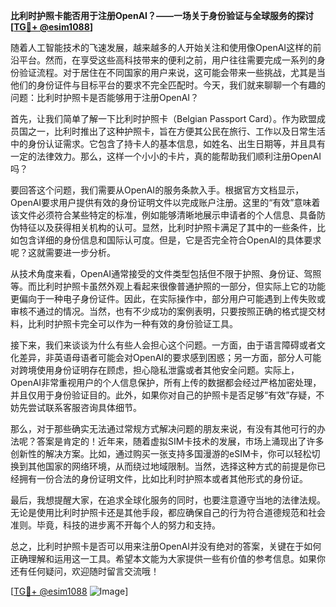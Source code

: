 **比利时护照卡能否用于注册OpenAI？——一场关于身份验证与全球服务的探讨[[TG💪+ @esim1088](https://t.me/s/esim1088)]**

随着人工智能技术的飞速发展，越来越多的人开始关注和使用像OpenAI这样的前沿平台。然而，在享受这些高科技带来的便利之前，用户往往需要完成一系列的身份验证流程。对于居住在不同国家的用户来说，这可能会带来一些挑战，尤其是当他们的身份证件与目标平台的要求不完全匹配时。今天，我们就来聊聊一个有趣的问题：比利时护照卡是否能够用于注册OpenAI？

首先，让我们简单了解一下比利时护照卡（Belgian Passport Card）。作为欧盟成员国之一，比利时推出了这种护照卡，旨在方便其公民在旅行、工作以及日常生活中的身份认证需求。它包含了持卡人的基本信息，如姓名、出生日期等，并且具有一定的法律效力。那么，这样一个小小的卡片，真的能帮助我们顺利注册OpenAI吗？

要回答这个问题，我们需要从OpenAI的服务条款入手。根据官方文档显示，OpenAI要求用户提供有效的身份证明文件以完成账户注册。这里的“有效”意味着该文件必须符合某些特定的标准，例如能够清晰地展示申请者的个人信息、具备防伪特征以及获得相关机构的认可。显然，比利时护照卡满足了其中的一些条件，比如包含详细的身份信息和国际认可度。但是，它是否完全符合OpenAI的具体要求呢？这就需要进一步分析。

从技术角度来看，OpenAI通常接受的文件类型包括但不限于护照、身份证、驾照等。而比利时护照卡虽然外观上看起来很像普通护照的一部分，但实际上它的功能更偏向于一种电子身份证件。因此，在实际操作中，部分用户可能遇到上传失败或审核不通过的情况。当然，也有不少成功的案例表明，只要按照正确的格式提交材料，比利时护照卡完全可以作为一种有效的身份验证工具。

接下来，我们来谈谈为什么有些人会担心这个问题。一方面，由于语言障碍或者文化差异，非英语母语者可能会对OpenAI的要求感到困惑；另一方面，部分人可能对跨境使用身份证明存在顾虑，担心隐私泄露或者其他安全问题。实际上，OpenAI非常重视用户的个人信息保护，所有上传的数据都会经过严格加密处理，并且仅用于身份验证目的。此外，如果你对自己的护照卡是否足够“有效”存疑，不妨先尝试联系客服咨询具体细节。

那么，对于那些确实无法通过常规方式解决问题的朋友来说，有没有其他可行的办法呢？答案是肯定的！近年来，随着虚拟SIM卡技术的发展，市场上涌现出了许多创新性的解决方案。比如，通过购买一张支持多国漫游的eSIM卡，你可以轻松切换到其他国家的网络环境，从而绕过地域限制。当然，选择这种方式的前提是你已经拥有一份合法的身份证明文件，比如比利时护照本或者其他形式的身份证。

最后，我想提醒大家，在追求全球化服务的同时，也要注意遵守当地的法律法规。无论是使用比利时护照卡还是其他手段，都应确保自己的行为符合道德规范和社会准则。毕竟，科技的进步离不开每个人的努力和支持。

总之，比利时护照卡是否可以用来注册OpenAI并没有绝对的答案，关键在于如何正确理解和运用这一工具。希望本文能为大家提供一些有价值的参考信息。如果你还有任何疑问，欢迎随时留言交流哦！

[[TG💪+ @esim1088](https://t.me/s/esim1088) ![Image](https://i.postimg.cc/4NQfJmqS/Snipaste-2025-05-13-00-14-12.png)]